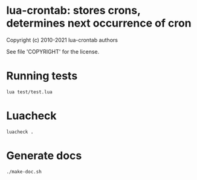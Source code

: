 lua-crontab: stores crons, determines next occurrence of cron
=============================================================

Copyright (c) 2010-2021 lua-crontab authors

See file 'COPYRIGHT' for the license.

# Running tests

```
lua test/test.lua
```

# Luacheck

```
luacheck .
```

# Generate docs

```
./make-doc.sh
```
